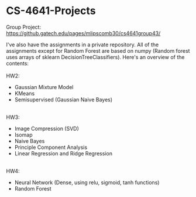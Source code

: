 # CS-4641-Projects
Group Project: https://github.gatech.edu/pages/mlipscomb30/cs4641group43/

I've also have the assignments in a private repository. All of the assignments except for Random Forest are based on numpy (Random forest uses arrays of sklearn DecisionTreeClassifiers). 
Here's an overview of the contents: <br><br>
HW2: <br>
  <ul>
  <li>Gaussian Mixture Model</li>
  <li>KMeans</li>
  <li>Semisupervised (Gaussian Naive Bayes)<br></li>
  </ul>
  <br>
HW3: <br>
  <ul>
  <li>Image Compression (SVD)</li>
  <li>Isomap</li>
  <li>Naive Bayes</li>
  <li>Principle Component Analysis</li>
  <li>Linear Regression and Ridge Regression</li>
  </ul>
  <br>
HW4: <br>
  <ul>
  <li>Neural Network (Dense, using relu, sigmoid, tanh functions)</li>
  <li>Random Forest </li>
  </ul>

